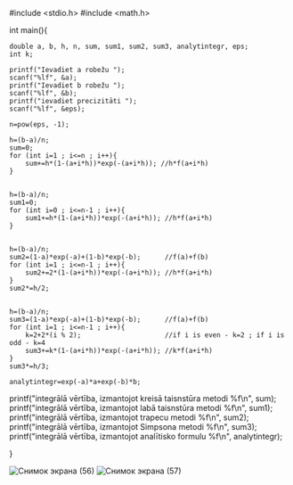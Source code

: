 #include <stdio.h>
#include <math.h>

int main(){
    
    double a, b, h, n, sum, sum1, sum2, sum3, analytintegr, eps;                 
    int k;   
    
    printf("Ievadiet a robežu ");                                      
    scanf("%lf", &a);                                               
    printf("Ievadiet b robežu ");                       
    scanf("%lf", &b);                                               
    printf("ievadiet precizitāti ");            
    scanf("%lf", &eps);                                                                                                
    
    n=pow(eps, -1);
  
    h=(b-a)/n;
    sum=0;
    for (int i=1 ; i<=n ; i++){
        sum+=h*(1-(a+i*h))*exp(-(a+i*h)); //h*f(a+i*h)
    }
    
    
    h=(b-a)/n;
    sum1=0;
    for (int i=0 ; i<=n-1 ; i++){
        sum1+=h*(1-(a+i*h))*exp(-(a+i*h)); //h*f(a+i*h)
    }
    
    
    h=(b-a)/n;
    sum2=(1-a)*exp(-a)+(1-b)*exp(-b);      //f(a)+f(b)
    for (int i=1 ; i<=n-1 ; i++){
        sum2+=2*(1-(a+i*h))*exp(-(a+i*h)); //h*f(a+i*h)
    }
    sum2*=h/2;
        
        
    h=(b-a)/n;
    sum3=(1-a)*exp(-a)+(1-b)*exp(-b);      //f(a)+f(b)
    for (int i=1 ; i<=n-1 ; i++){
        k=2+2*(i % 2);                     //if i is even - k=2 ; if i is odd - k=4
        sum3+=k*(1-(a+i*h))*exp(-(a+i*h)); //k*f(a+i*h)
    }
    sum3*=h/3;
    
    analytintegr=exp(-a)*a+exp(-b)*b;
    
  printf("integrālā vērtība, izmantojot kreisā taisnstūra metodi %f\n", sum);
  printf("integrālā vērtība, izmantojot labā taisnstūra metodi %f\n", sum1);
  printf("integrālā vērtība, izmantojot trapecu metodi %f\n", sum2);
  printf("integrālā vērtība, izmantojot Simpsona metodi %f\n", sum3);
  printf("integrālā vērtība, izmantojot analītisko formulu  %f\n", analytintegr);
    
    
    
    
}


![Снимок экрана (56)](https://user-images.githubusercontent.com/71380657/103815962-d67ae380-506c-11eb-8a84-1f0c01a58f51.png)
![Снимок экрана (57)](https://user-images.githubusercontent.com/71380657/103815965-d7137a00-506c-11eb-81c0-9223bb5b7c3e.png)
